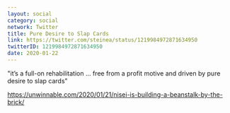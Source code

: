 ```yaml
---
layout: social
category: social
network: Twitter
title: Pure Desire to Slap Cards
link: https://twitter.com/steinea/status/1219984972871634950
twitterID: 1219984972871634950
date: 2020-01-22
---
```


"it’s a full-on rehabilitation ... free from a profit motive and driven by pure desire to slap cards"

<https://unwinnable.com/2020/01/21/nisei-is-building-a-beanstalk-by-the-brick/>
